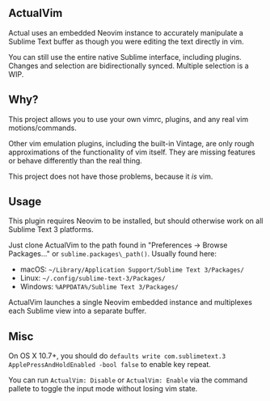 ActualVim
----

Actual uses an embedded Neovim instance to accurately manipulate a Sublime Text buffer as though you were editing the text directly in vim.

You can still use the entire native Sublime interface, including plugins. Changes and selection are bidirectionally synced. Multiple selection is a WIP.

Why?
----

This project allows you to use your own vimrc, plugins, and any real vim motions/commands.

Other vim emulation plugins, including the built-in Vintage, are only rough approximations of the functionality of vim itself.
They are missing features or behave differently than the real thing.

This project does not have those problems, because it *is* vim.

Usage
----

This plugin requires Neovim to be installed, but should otherwise work on all Sublime Text 3 platforms.

Just clone ActualVim to the path found in "Preferences -> Browse Packages..." or `sublime.packages\_path()`. Usually found here:

- macOS: `~/Library/Application Support/Sublime Text 3/Packages/`
- Linux: `~/.config/sublime-text-3/Packages/`
- Windows: `%APPDATA%/Sublime Text 3/Packages/`

ActualVim launches a single Neovim embedded instance and multiplexes each Sublime view into a separate buffer.

Misc
----

On OS X 10.7+, you should do `defaults write com.sublimetext.3 ApplePressAndHoldEnabled -bool false` to enable key repeat.

You can run `ActualVim: Disable` or `ActualVim: Enable` via the command pallete to toggle the input mode without losing vim state.
